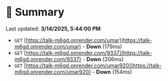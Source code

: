 # 📖 Summary
Last updated: **3/14/2025, 5:44:00 PM**

- `GET` [https://talk-m6gd.onrender.com/umar](https://talk-m6gd.onrender.com/umar) - **Down** (179ms)
- `GET` [https://talk-m6gd.onrender.com/9337](https://talk-m6gd.onrender.com/9337) - **Down** (206ms)
- `GET` [https://talk-m6gd.onrender.com/umar920](https://talk-m6gd.onrender.com/umar920) - **Down** (154ms)
